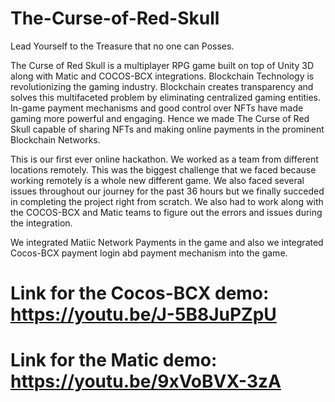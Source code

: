 # The-Curse-of-Red-Skull
Lead Yourself to the Treasure that no one can Posses.

The Curse of Red Skull is a multiplayer RPG game built on top of Unity 3D along with Matic and COCOS-BCX integrations. Blockchain Technology is revolutionizing the gaming industry. Blockchain creates transparency and solves this multifaceted problem by eliminating centralized gaming entities. In-game payment mechanisms and good control over NFTs have made gaming more powerful and engaging. Hence we made The Curse of Red Skull capable of sharing NFTs and making online payments in the prominent Blockchain Networks.

This is our first ever online hackathon. We worked as a team from different locations remotely. This was the biggest challenge that we faced because working remotely is a whole new different game. We also faced several issues throughout our journey for the past 36 hours but we finally succeded in completing the project right from scratch. We also had to work along with the COCOS-BCX and Matic teams to figure out the errors and issues during the integration.

We integrated Matiic Network Payments in the game and also we integrated Cocos-BCX payment login abd payment mechanism into the game.

# Link for the Cocos-BCX demo: https://youtu.be/J-5B8JuPZpU

# Link for the Matic demo: https://youtu.be/9xVoBVX-3zA
